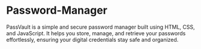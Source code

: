 # Password-Manager
PassVault is a simple and secure password manager built using HTML, CSS, and JavaScript. It helps you store, manage, and retrieve your passwords effortlessly, ensuring your digital credentials stay safe and organized.
